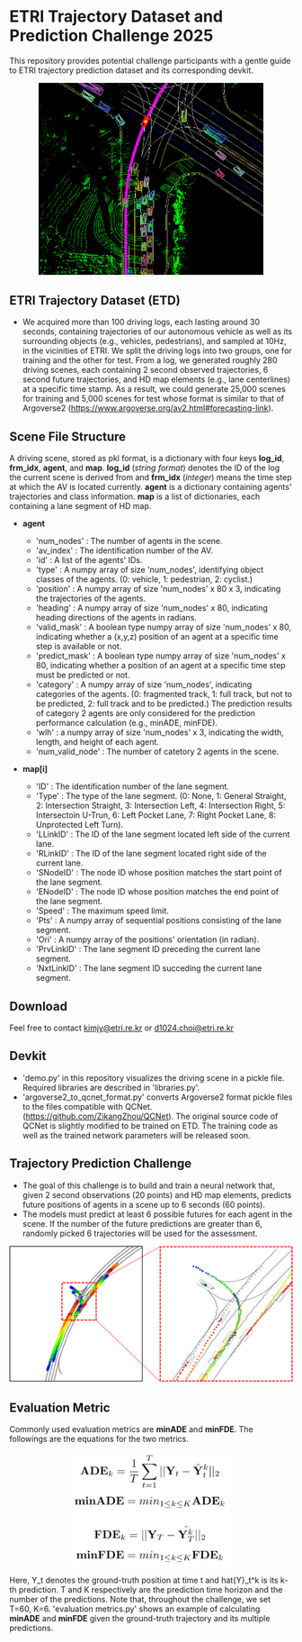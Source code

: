 # ETRI Trajectory Dataset and Prediction Challenge 2025

This repository provides potential challenge participants with a gentle guide to ETRI trajectory prediction dataset and its corresponding devkit.

<p align="center">
  <img src="IMG/ETD.png" alt="ETD" width="400"/>
</p>

## ETRI Trajectory Dataset (ETD)
 
+ We acquired more than 100 driving logs, each lasting around 30 seconds, containing trajectories of our autonomous vehicle as well as its surrounding objects (e.g., vehicles, pedestrians), and sampled at 10Hz, in the vicinities of ETRI. We split the driving logs into two groups, one for training and the other for test. From a log, we generated roughly 280 driving scenes, each containing 2 second observed trajectories, 6 second future trajectories, and HD map elements (e.g., lane centerlines) at a specific time stamp. As a result, we could generate 25,000 scenes for training and 5,000 scenes for test whose format is similar to that of Argoverse2 (https://www.argoverse.org/av2.html#forecasting-link). 

## Scene File Structure

A driving scene, stored as pkl format, is a dictionary with four keys **log_id**, **frm_idx**, **agent**, and **map**. **log_id** (_string format_) denotes the ID of the log the current scene is derived from and **frm_idx** (_integer_) means the time step at which the AV is located currently. **agent** is a dictionary containing agents' trajectories and class information. **map** is a list of dictionaries, each containing a lane segment of HD map.

+ **agent**
    * 'num_nodes' : The number of agents in the scene.
    * 'av_index' : The identification number of the AV.
    * 'id' : A list of the agents' IDs.
    * 'type' : A numpy array of size 'num_nodes', identifying object classes of the agents. (0: vehicle, 1: pedestrian, 2: cyclist.)
    * 'position' : A numpy array of size 'num_nodes' x 80 x 3, indicating the trajectories of the agents.
    * 'heading' : A numpy array of size 'num_nodes' x 80, indicating heading directions of the agents in radians.
    * 'valid_mask' : A boolean type numpy array of size 'num_nodes' x 80, indicating whether a (x,y,z) position of an agent at a specific time step is available or not.
    * 'predict_mask' : A boolean type numpy array of size 'num_nodes' x 80, indicating whether a position of an agent at a specific time step must be predicted or not.
    * 'category' : A numpy array of size 'num_nodes', indicating categories of the agents. (0: fragmented track, 1: full track, but not to be predicted, 2: full track and to be predicted.) The prediction results of category 2 agents are only considered for the prediction performance calculation (e.g., minADE, minFDE).
    * 'wlh' : a numpy array of size 'num_nodes' x 3, indicating the width, length, and height of each agent.
    * 'num_valid_node' : The number of catetory 2 agents in the scene.

+ **map[i]**
    * 'ID' : The identification number of the lane segment.
    * 'Type' : The type of the lane segment. (0: None, 1: General Straight, 2: Intersection Straight, 3: Intersection Left, 4: Intersection Right, 5: Intersectoin U-Trun, 6: Left Pocket Lane, 7: Right Pocket Lane, 8: Unprotected Left Turn).
    * 'LLinkID' : The ID of the lane segment located left side of the current lane.
    * 'RLinkID' : The ID of the lane segment located right side of the current lane.
    * 'SNodeID' : The node ID whose position matches the start point of the lane segment.
    * 'ENodeID' : The node ID whose position matches the end point of the lane segment.
    * 'Speed' : The maximum speed limit.
    * 'Pts' : A numpy array of sequential positions consisting of the lane segment.
    * 'Ori' : A numpy array of the positions' orientation (in radian).
    * 'PrvLinkID' : The lane segment ID preceding the current lane segment.
    * 'NxtLinkID' : The lane segment ID succeding the current lane segment.

## Download
Feel free to contact kimjy@etri.re.kr or d1024.choi@etri.re.kr

## Devkit
+ 'demo.py' in this repository visualizes the driving scene in a pickle file. Required libraries are described in 'libraries.py'.
+ 'argoverse2_to_qcnet_format.py' converts Argoverse2 format pickle files to the files compatible with QCNet. (https://github.com/ZikangZhou/QCNet). The original source code of QCNet is slightly modified to be trained on ETD. The training code as well as the trained network parameters will be released soon.

## Trajectory Prediction Challenge
+ The goal of this challenge is to build and train a neural network that, given 2 second observations (20 points) and HD map elements, predicts future positions of agents in a scene up to 6 seconds (60 points).
+ The models must predict at least 6 possible futures for each agent in the scene. If the number of the future predictions are greater than 6, randomly picked 6 trajectories will be used for the assessment.

<p align="center">
  <img src="IMG/ETD_vis.png" alt="ETD_vis" width="600"/>
</p>

## Evaluation Metric
Commonly used evaluation metrics are **minADE** and **minFDE**. The followings are the equations for the two metrics.

<p align="center">
  <img src="IMG/Eval_metrics.png" alt="Eval_metrics" width="300"/>
</p>

Here, Y_t denotes the ground-truth position at time t and hat{Y}_t^k is its k-th prediction. T and K respectively are the prediction time horizon and the number of the predictions. Note that, throughout the challenge, we set T=60, K=6. 'evaluation metrics.py' shows an example of calculating **minADE** and **minFDE** given the ground-truth trajectory and its multiple predictions.

